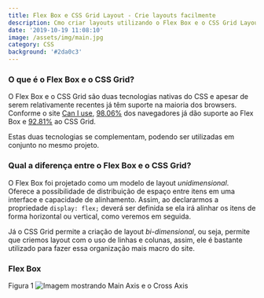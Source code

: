 ```yaml
---
title: Flex Box e CSS Grid Layout - Crie layouts facilmente
description: Cmo criar layouts utilizando o Flex Box e o CSS Grid Layout
date: '2019-10-19 11:08:10'
image: /assets/img/main.jpg
category: CSS
background: '#2da0c3'
---
```

### O que é o Flex Box e o CSS Grid?

O Flex Box e o CSS Grid são duas tecnologias nativas do CSS e apesar de serem relativamente recentes já têm suporte na maioria dos browsers. Conforme o site [Can I use](https://caniuse.com/), [98.06%](https://caniuse.com/#feat=flexbox) dos navegadores já dão suporte ao Flex Box e [92.81%](https://caniuse.com/#search=css%20grid) ao CSS Grid.

Estas duas tecnologias se complementam, podendo ser utilizadas em conjunto no mesmo projeto.

### Qual a diferença entre o Flex Box e o CSS Grid?

O Flex Box foi projetado como um modelo de layout _unidimensional_. Oferece a possibilidade de distribuição de espaço entre itens em uma interface e capacidade de alinhamento. Assim, ao declararmos a propriedade ```display: flex;``` deverá ser definida se ela irá alinhar os itens de forma horizontal ou vertical, como veremos em seguida.

Já o CSS Grid permite a criação de layout _bi-dimensional_, ou seja, permite que criemos layout com o uso de linhas e colunas, assim, ele é bastante utilizado para fazer essa organização mais macro do site.

### Flex Box

Figura 1
![Imagem mostrando Main Axis e o Cross Axis](/assets/img/grupo-3.jpg "Flex Box - Main Axis e Cross Axis")
